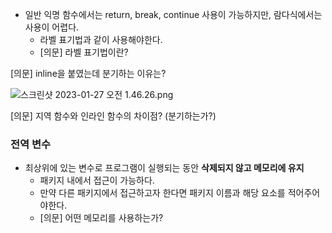 - 일반 익명 함수에서는 return, break, continue 사용이 가능하지만, 람다식에서는 사용이 어렵다.
    - 라벨 표기법과 같이 사용해야한다.
    - [의문] 라벨 표기법이란?

[의문] inline을 붙였는데 분기하는 이유는?

![스크린샷 2023-01-27 오전 1.46.26.png](https://s3-us-west-2.amazonaws.com/secure.notion-static.com/4fa2f75f-f0d8-40ff-a335-562e8ca7fe09/%E1%84%89%E1%85%B3%E1%84%8F%E1%85%B3%E1%84%85%E1%85%B5%E1%86%AB%E1%84%89%E1%85%A3%E1%86%BA_2023-01-27_%E1%84%8B%E1%85%A9%E1%84%8C%E1%85%A5%E1%86%AB_1.46.26.png)

[의문] 지역 함수와 인라인 함수의 차이점? (분기하는가?)

### 전역 변수

- 최상위에 있는 변수로 프로그램이 실행되는 동안 **삭제되지 않고 메모리에 유지**
    - 패키지 내에서 접근이 가능하다.
    - 만약 다른 패키지에서 접근하고자 한다면 패키지 이름과 해당 요소를 적어주어야한다.
    - [의문] 어떤 메모리를 사용하는가?